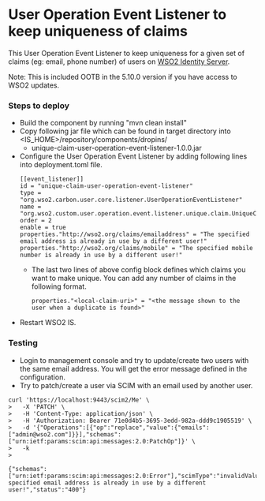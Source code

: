 # User Operation Event Listener to keep uniqueness of claims

This User Operation Event Listener to keep uniqueness for a given set of claims (eg: email, phone number) of users on [WSO2 Identity Server](https://wso2.com/identity-and-access-management/).

Note: This is included OOTB in the 5.10.0 version if you have access to WSO2 updates.
 
### Steps to deploy
- Build the component by running "mvn clean install"
- Copy following jar file which can be found in target directory into <IS_HOME>/repository/components/dropins/
    - unique-claim-user-operation-event-listener-1.0.0.jar
- Configure the User Operation Event Listener by adding following lines into deployment.toml file.
    ```
    [[event_listener]]
    id = "unique-claim-user-operation-event-listener"
    type = "org.wso2.carbon.user.core.listener.UserOperationEventListener"
    name = "org.wso2.custom.user.operation.event.listener.unique.claim.UniqueClaimUserOperationEventListener"
    order = 2
    enable = true
    properties."http://wso2.org/claims/emailaddress" = "The specified email address is already in use by a different user!"
    properties."http://wso2.org/claims/mobile" = "The specified mobile number is already in use by a different user!"

    ```
  - The last two lines of above config block defines which claims you want to make unique. You can add any number of claims in the following format.
      ```
      properties."<local-claim-uri>" = "<the message shown to the user when a duplicate is found>"
      ```
- Restart WSO2 IS.

### Testing
- Login to management console and try to update/create two users with the same email address. You will get the error message defined in the configuration.
- Try to patch/create a user via SCIM with an email used by another user.

```
curl 'https://localhost:9443/scim2/Me' \
>   -X 'PATCH' \
>   -H 'Content-Type: application/json' \
>   -H 'Authorization: Bearer 71e0d4b5-3695-3edd-982a-ddd9c1905519' \
>   -d '{"Operations":[{"op":"replace","value":{"emails":["admin@wso2.com"]}}],"schemas":["urn:ietf:params:scim:api:messages:2.0:PatchOp"]}' \
>   -k
>

{"schemas":["urn:ietf:params:scim:api:messages:2.0:Error"],"scimType":"invalidValue","detail":"The specified email address is already in use by a different user!","status":"400"}
```
